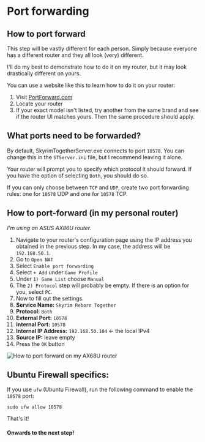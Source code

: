 # Port forwarding

## How to port forward

This step will be vastly different for each person. Simply because everyone has a different router and they all look (very) different.

I'll do my best to demonstrate how to do it on my router, but it may look drastically different on yours.

You can use a website like this to learn how to do it on your router:

1. Visit [PortForward.com](https://portforward.com/router.htm#1)
2. Locate your router
3. If your exact model isn't listed, try another from the same brand and see if the router UI matches yours. Then the same procedure should apply.

## What ports need to be forwarded?

By default, SkyrimTogetherServer.exe connects to port `10578`. You can change this in the `STServer.ini` file, but I recommend leaving it alone.

Your router will prompt you to specify which protocol it should forward. If you have the option of selecting `Both`, you should do so.

If you can only choose between `TCP` and `UDP`, create two port forwarding rules: one for `10578` UDP and one for `10578` TCP.

## How to port-forward (in my personal router)

_I'm using an ASUS AX86U router._

1. Navigate to your router's configuration page using the IP address you obtained in the previous step. In my case, the address will be `192.168.50.1`.
2. Go to `Open NAT`
3. Select `Enable port forwarding`
4. Select `+ Add` under `Game Profile`
5. Under `1) Game List` choose `Manual`
6. The `2) Protocol` step will probably be empty. If there is an option for you, select `PC`.
7. Now to fill out the settings.
8. **Service Name:** `Skyrim Reborn Together`
9. **Protocol:** `Both`
10. **External Port:** `10578`
11. **Internal Port:** `10578`
12. **Internal IP Address:** `192.168.50.104` <- the local IPv4
13. **Source IP:** leave empty
14. Press the `OK` button

![How to port forward on my AX68U router](https://i.imgur.com/2xF5yAy.gif)

## Ubuntu Firewall specifics:

If you use `ufw` (Ubuntu Firewall), run the following command to enable the `10578` port:

`sudo ufw allow 10578`

That's it!

#### Onwards to the next step!
